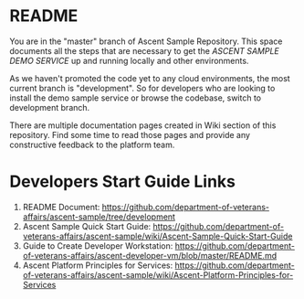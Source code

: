 # README #

You are in the "master" branch of Ascent Sample Repository. This space documents all the steps that are necessary to get the *ASCENT SAMPLE DEMO SERVICE* up and running locally and other environments.

As we haven't promoted the code yet to any cloud environments, the most current branch is "development". So for developers who are looking to install the demo sample service or browse the codebase, switch to development branch. 

There are multiple documentation pages created in Wiki section of this repository. Find some time to read those pages and provide any constructive feedback to the platform team.

# Developers Start Guide Links #

1. README Document: https://github.com/department-of-veterans-affairs/ascent-sample/tree/development
2. Ascent Sample Quick Start Guide: https://github.com/department-of-veterans-affairs/ascent-sample/wiki/Ascent-Sample-Quick-Start-Guide
3. Guide to Create Developer Workstation: https://github.com/department-of-veterans-affairs/ascent-developer-vm/blob/master/README.md
4. Ascent Platform Principles for Services: https://github.com/department-of-veterans-affairs/ascent-sample/wiki/Ascent-Platform-Principles-for-Services
